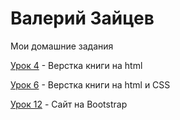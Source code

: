 

# Валерий Зайцев
Мои домашние задания

[Урок 4](https://ValeriyZaytcev.github.io/lessen_4/ "Верстка книги на html") - Верстка книги на html

[Урок 6](https://ValeriyZaytcev.github.io/lessen_6/ "Верстка книги на html и CSS") - Верстка книги на html и CSS

[Урок 12](https://ValeriyZaytcev.github.io/lessen_12/ "сайт на Bootstrap") - Cайт на Bootstrap

